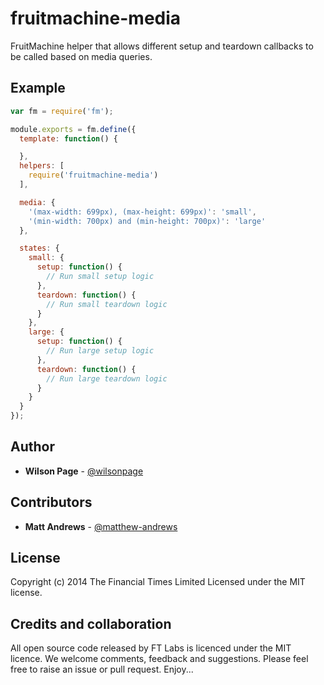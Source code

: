 # fruitmachine-media

FruitMachine helper that allows different setup and teardown callbacks to be called based on media queries.

## Example

```js
var fm = require('fm');

module.exports = fm.define({
  template: function() {

  },
  helpers: [
    require('fruitmachine-media')
  ],

  media: {
    '(max-width: 699px), (max-height: 699px)': 'small',
    '(min-width: 700px) and (min-height: 700px)': 'large'
  },

  states: {
    small: {
      setup: function() {
        // Run small setup logic
      },
      teardown: function() {
        // Run small teardown logic
      }
    },
    large: {
      setup: function() {
        // Run large setup logic
      },
      teardown: function() {
        // Run large teardown logic
      }
    }
  }
});
```

## Author

- **Wilson Page** - [@wilsonpage](http://github.com/wilsonpage)

## Contributors

- **Matt Andrews** - [@matthew-andrews](http://github.com/matthew-andrews)

## License
Copyright (c) 2014 The Financial Times Limited
Licensed under the MIT license.

## Credits and collaboration

All open source code released by FT Labs is licenced under the MIT licence. We welcome comments, feedback and suggestions. Please feel free to raise an issue or pull request. Enjoy...
